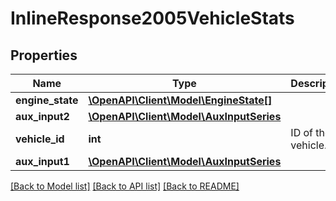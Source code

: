 # InlineResponse2005VehicleStats

## Properties
Name | Type | Description | Notes
------------ | ------------- | ------------- | -------------
**engine_state** | [**\OpenAPI\Client\Model\EngineState[]**](EngineState.md) |  | [optional] 
**aux_input2** | [**\OpenAPI\Client\Model\AuxInputSeries**](AuxInputSeries.md) |  | [optional] 
**vehicle_id** | **int** | ID of the vehicle. | 
**aux_input1** | [**\OpenAPI\Client\Model\AuxInputSeries**](AuxInputSeries.md) |  | [optional] 

[[Back to Model list]](../README.md#documentation-for-models) [[Back to API list]](../README.md#documentation-for-api-endpoints) [[Back to README]](../README.md)



